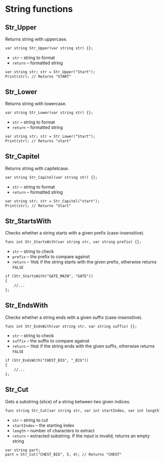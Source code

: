 # String functions

## Str_Upper

Returns string with uppercase.

```dae
var string Str_Upper(var string str) {};
```

- `str` – string to format
- `return` – formatted string

```dae title="Example usage"
var string str; str = Str_Upper("Start");
Print(str); // Returns "START"
```

## Str_Lower

Returns string with lowercase.

```dae
var string Str_Lower(var string str) {};
```

- `str` – string to format
- `return` – formatted string

```dae title="Example usage"
var string str; str = Str_Lower("Start");
Print(str); // Returns "start"
```

## Str_Capitel

Returns string with capitelcase.

```dae
var string Str_Capitel(var string str) {};
```

- `str` – string to format
- `return` – formatted string

```dae title="Example usage"
var string str; str = Str_Capitel("start");
Print(str); // Returns "Start"
```

## Str_StartsWith

Checks whether a string starts with a given prefix (case-insensitive).

```dae
func int Str_StartsWith(var string str, var string prefix) {};
```

- `str` – string to check
- `prefix` – the prefix to compare against
- `return` – `TRUE` if the string starts with the given prefix, otherwise returns `FALSE`

```dae title="Example usage"
if (Str_StartsWith("GATE_MAIN", "GATE"))
{
    //...
};
```

## Str_EndsWith

Checks whether a string ends with a given suffix (case-insensitive).

```dae
func int Str_EndsWith(var string str, var string suffix) {};
```

- `str` – string to check
- `suffix` – the suffix to compare against
- `return` – `TRUE` if the string ends with the given suffix, otherwise returns `FALSE`

```dae title="Example usage"
if (Str_EndsWith("CHEST_BIG", "_BIG"))
{
    //...
};
```

## Str_Cut

Gets a substring (slice) of a string between two given indices.

```dae
func string Str_Cut(var string str, var int startIndex, var int length) {};
```

- `str` – string to cut
- `startIndex` – the starting index
- `length` – number of characters to extract
- `return` – extracted substring. If the input is invalid, returns an empty string

```dae title="Example usage"
var string part;
part = Str_Cut("CHEST_BIG", 5, 4); // Returns "CHEST"
```
